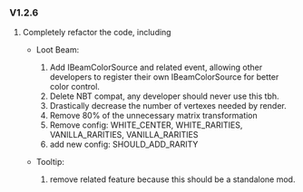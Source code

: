 ### V1.2.6
1. Completely refactor the code, including 
    * Loot Beam:
      1) Add IBeamColorSource and related event, allowing other developers to register their own IBeamColorSource for better color control.
      2) Delete NBT compat, any developer should never use this tbh.
      3) Drastically decrease the number of vertexes needed by render.
      4) Remove 80% of the unnecessary matrix transformation
      5) Remove config: WHITE_CENTER, WHITE_RARITIES, VANILLA_RARITIES, VANILLA_RARITIES
      6) add new config: SHOULD_ADD_RARITY
        
    * Tooltip:
      1) remove related feature because this should be a standalone mod.
    